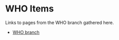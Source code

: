 # WHO Items

Links to pages from the WHO branch gathered here.

- [WHO branch](../../Who/README.md)
